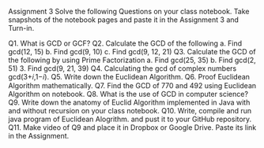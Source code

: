 Assignment 3
Solve the following Questions on your class notebook. Take snapshots of the notebook pages and paste it in the Assignment 3 and Turn-in.
 
Q1. What is GCD or GCF?
Q2. Calculate the GCD of the following
a. Find gcd(12, 15)
b. Find gcd(9, 10)
c. Find gcd(9, 12, 21) 
Q3. Calculate the GCD of the following by using Prime Factorization
a. Find gcd(25, 35)
b. Find gcd(2, 51)
3. Find gcd(9, 21, 39) 
Q4. Calculating the gcd of complex numbers gcd(3+𝑖,1−𝑖).
Q5. Write down the Euclidean Algorithm.
Q6. Proof Euclidean Algorithm mathematically.
Q7. Find the GCD of 770 and 492 using Euclidean Algorithm on notebook.
Q8. What is the use of GCD in computer science?
Q9. Write down the anatomy of Euclid Algorithm implemented in Java with and without recursion on your class notebook.
Q10. Write, compile and run java program of Euclidean Alogrithm. and pust it to your GitHub repository. 
Q11. Make video of Q9 and place it in Dropbox or Google Drive. Paste its link in the Assignment. 